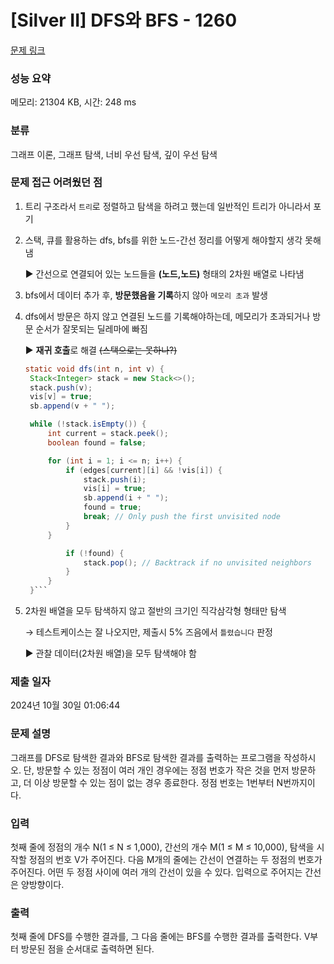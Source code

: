 # [Silver II] DFS와 BFS - 1260 

[문제 링크](https://www.acmicpc.net/problem/1260) 

### 성능 요약

메모리: 21304 KB, 시간: 248 ms

### 분류

그래프 이론, 그래프 탐색, 너비 우선 탐색, 깊이 우선 탐색

### 문제 접근 어려웠던 점

1. 트리 구조라서 `트리`로 정렬하고 탐색을 하려고 했는데 일반적인 트리가 아니라서 포기
2. 스택, 큐를 활용하는 dfs, bfs를 위한 노드-간선 정리를 어떻게 해야할지 생각 못해냄
 
   ▶ 간선으로 연결되어 있는 노드들을 **(노드,노드)** 형태의 2차원 배열로 나타냄

3. bfs에서 데이터 추가 후, **방문했음을 기록**하지 않아 `메모리 초과` 발생
4. dfs에서 방문은 하지 않고 연결된 노드를 기록해야하는데, 메모리가 초과되거나 방문 순서가 잘못되는 딜레마에 빠짐

   ▶ **재귀 호출**로 해결 ~~(스택으로는 못하나?)~~

   ```java
   static void dfs(int n, int v) {
    Stack<Integer> stack = new Stack<>();
    stack.push(v);
    vis[v] = true;
    sb.append(v + " ");

    while (!stack.isEmpty()) {
        int current = stack.peek();
        boolean found = false;

        for (int i = 1; i <= n; i++) {
            if (edges[current][i] && !vis[i]) {
                stack.push(i);
                vis[i] = true;
                sb.append(i + " ");
                found = true;
                break; // Only push the first unvisited node
            }
        }

            if (!found) {
                stack.pop(); // Backtrack if no unvisited neighbors
            }
        }
    }```
   
5. 2차원 배열을 모두 탐색하지 않고 절반의 크기인 직각삼각형 형태만 탐색
   
   → 테스트케이스는 잘 나오지만, 제출시 5% 즈음에서 `틀렸습니다` 판정

   ▶ 관찰 데이터(2차원 배열)을 모두 탐색해야 함


### 제출 일자

2024년 10월 30일 01:06:44

### 문제 설명

<p>그래프를 DFS로 탐색한 결과와 BFS로 탐색한 결과를 출력하는 프로그램을 작성하시오. 단, 방문할 수 있는 정점이 여러 개인 경우에는 정점 번호가 작은 것을 먼저 방문하고, 더 이상 방문할 수 있는 점이 없는 경우 종료한다. 정점 번호는 1번부터 N번까지이다.</p>

### 입력 

 <p>첫째 줄에 정점의 개수 N(1 ≤ N ≤ 1,000), 간선의 개수 M(1 ≤ M ≤ 10,000), 탐색을 시작할 정점의 번호 V가 주어진다. 다음 M개의 줄에는 간선이 연결하는 두 정점의 번호가 주어진다. 어떤 두 정점 사이에 여러 개의 간선이 있을 수 있다. 입력으로 주어지는 간선은 양방향이다.</p>

### 출력 

 <p>첫째 줄에 DFS를 수행한 결과를, 그 다음 줄에는 BFS를 수행한 결과를 출력한다. V부터 방문된 점을 순서대로 출력하면 된다.</p>

